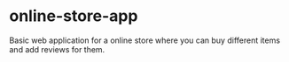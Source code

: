 # online-store-app
Basic web application for a online store where you can buy different items and add reviews for them.
